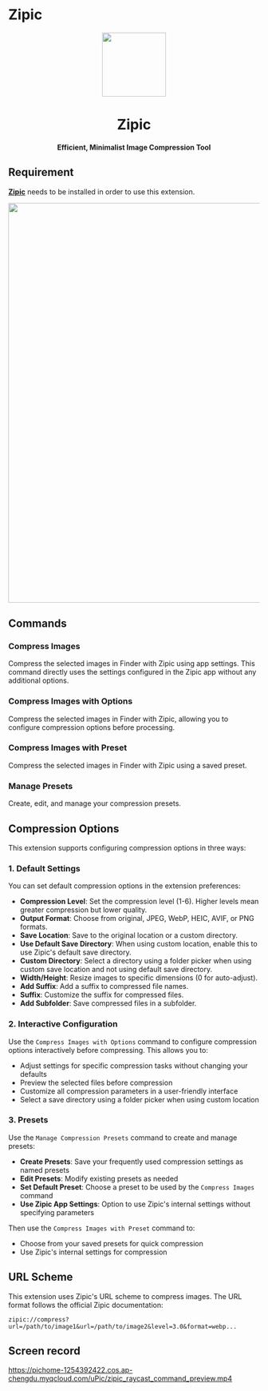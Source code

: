 # Zipic

<div align="center">
  <img src="https://pichome-1254392422.cos.ap-chengdu.myqcloud.com/uPic/zipic-logo.png" width="128">
  <h1 align="center">Zipic</h1>
  <h4 align="center">Efficient, Minimalist Image Compression Tool</h4>
</div>

## Requirement

[**Zipic**](https://zipic.app) needs to be installed in order to use this extension.

<img src="https://pichome-1254392422.cos.ap-chengdu.myqcloud.com/uPic/zipic.webp" width="800">

## Commands

### Compress Images

Compress the selected images in Finder with Zipic using app settings. This command directly uses the settings configured in the Zipic app without any additional options.

### Compress Images with Options

Compress the selected images in Finder with Zipic, allowing you to configure compression options before processing.

### Compress Images with Preset

Compress the selected images in Finder with Zipic using a saved preset.

### Manage Presets

Create, edit, and manage your compression presets.

## Compression Options

This extension supports configuring compression options in three ways:

### 1. Default Settings

You can set default compression options in the extension preferences:

- **Compression Level**: Set the compression level (1-6). Higher levels mean greater compression but lower quality.
- **Output Format**: Choose from original, JPEG, WebP, HEIC, AVIF, or PNG formats.
- **Save Location**: Save to the original location or a custom directory.
- **Use Default Save Directory**: When using custom location, enable this to use Zipic's default save directory.
- **Custom Directory**: Select a directory using a folder picker when using custom save location and not using default save directory.
- **Width/Height**: Resize images to specific dimensions (0 for auto-adjust).
- **Add Suffix**: Add a suffix to compressed file names.
- **Suffix**: Customize the suffix for compressed files.
- **Add Subfolder**: Save compressed files in a subfolder.

### 2. Interactive Configuration

Use the `Compress Images with Options` command to configure compression options interactively before compressing. This allows you to:

- Adjust settings for specific compression tasks without changing your defaults
- Preview the selected files before compression
- Customize all compression parameters in a user-friendly interface
- Select a save directory using a folder picker when using custom location

### 3. Presets

Use the `Manage Compression Presets` command to create and manage presets:

- **Create Presets**: Save your frequently used compression settings as named presets
- **Edit Presets**: Modify existing presets as needed
- **Set Default Preset**: Choose a preset to be used by the `Compress Images` command
- **Use Zipic App Settings**: Option to use Zipic's internal settings without specifying parameters

Then use the `Compress Images with Preset` command to:

- Choose from your saved presets for quick compression
- Use Zipic's internal settings for compression

## URL Scheme

This extension uses Zipic's URL scheme to compress images. The URL format follows the official Zipic documentation:

```
zipic://compress?url=/path/to/image1&url=/path/to/image2&level=3.0&format=webp...
```

## Screen record

<https://pichome-1254392422.cos.ap-chengdu.myqcloud.com/uPic/zipic_raycast_command_preview.mp4>
